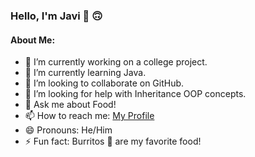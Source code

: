### Hello, I'm Javi 👋 :upside_down_face:

#### About Me:

- 🔭 I’m currently working on a college project.
- 🌱 I’m currently learning Java.
- 👯 I’m looking to collaborate on GitHub.
- 🤔 I’m looking for help with Inheritance OOP concepts.
- 💬 Ask me about Food!
- 📫 How to reach me: [My Profile](https://github.com/javdel3)
- 😄 Pronouns: He/Him
- ⚡ Fun fact: Burritos 🌯 are my favorite food!
